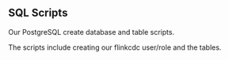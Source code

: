 ## SQL Scripts


Our PostgreSQL create database and table scripts.


The scripts include creating our flinkcdc user/role and the tables.

